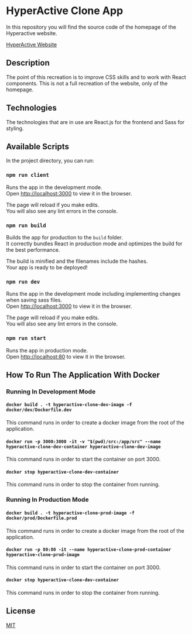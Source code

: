 # HyperActive Clone App

In this repository you will find the source code of the homepage of the Hyperactive website.

[HyperActive Website](https://www.hyperactive.co.il/)

## Description

The point of this recreation is to improve CSS skills and to work with React components. This is not a full recreation of the website, only of the homepage.

## Technologies

The technologies that are in use are React.js for the frontend and Sass for styling.

## Available Scripts

In the project directory, you can run:

### `npm run client`

Runs the app in the development mode.\
Open [http://localhost:3000](http://localhost:3000) to view it in the browser.

The page will reload if you make edits.\
You will also see any lint errors in the console.

### `npm run build`

Builds the app for production to the `build` folder.\
It correctly bundles React in production mode and optimizes the build for the best performance.

The build is minified and the filenames include the hashes.\
Your app is ready to be deployed!

### `npm run dev`

Runs the app in the development mode including implementing changes when saving sass files.\
Open [http://localhost:3000](http://localhost:3000) to view it in the browser.

The page will reload if you make edits.\
You will also see any lint errors in the console.

### `npm run start`

Runs the app in production mode.\
Open [http://localhost:80](http://localhost:80) to view it in the browser.

## How To Run The Application With Docker

### Running In Development Mode

#### `docker build . -t hyperactive-clone-dev-image -f docker/dev/Dockerfile.dev`

This command runs in order to create a docker image from the root of the application.

#### `docker run -p 3000:3000 -it -v "$(pwd)/src:/app/src" --name hyperactive-clone-dev-container hyperactive-clone-dev-image`

This command runs in order to start the container on port 3000.

#### `docker stop hyperactive-clone-dev-container`

This command runs in order to stop the container from running.

### Running In Production Mode

#### `docker build . -t hyperactive-clone-prod-image -f docker/prod/Dockerfile.prod`

This command runs in order to create a docker image from the root of the application.

#### `docker run -p 80:80 -it --name hyperactive-clone-prod-container hyperactive-clone-prod-image`

This command runs in order to start the container on port 3000.

#### `docker stop hyperactive-clone-dev-container`

This command runs in order to stop the container from running.

## License

[MIT](https://choosealicense.com/licenses/mit/)
